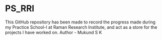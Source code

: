 # PS_RRI
This GitHub repository has been made to record the progress made during my Practice School-I at Raman Research Institute, and act as a store for the projects I have worked on.
Author - Mukund S K
